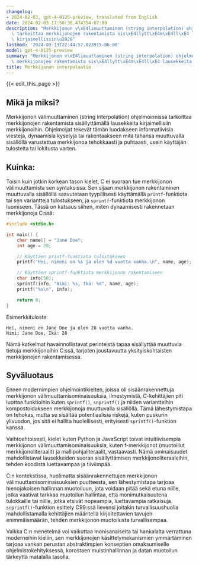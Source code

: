 ```yaml
---
changelog:
- 2024-02-03, gpt-4-0125-preview, translated from English
date: 2024-02-03 17:58:30.474354-07:00
description: "Merkkijonon v\xE4limuuttaminen (string interpolation) ohjelmoinnissa\
  \ tarkoittaa merkkijonojen rakentamista sis\xE4llytt\xE4m\xE4ll\xE4 lausekkeita\
  \ kirjaimellisiin\u2026"
lastmod: '2024-03-13T22:44:57.023915-06:00'
model: gpt-4-0125-preview
summary: "Merkkijonon v\xE4limuuttaminen (string interpolation) ohjelmoinnissa tarkoittaa\
  \ merkkijonojen rakentamista sis\xE4llytt\xE4m\xE4ll\xE4 lausekkeita kirjaimellisiin\u2026"
title: Merkkijonon interpolaatio
---
```


{{< edit_this_page >}}

## Mikä ja miksi?

Merkkijonon välimuuttaminen (string interpolation) ohjelmoinnissa tarkoittaa merkkijonojen rakentamista sisällyttämällä lausekkeita kirjaimellisiin merkkijonoihin. Ohjelmoijat tekevät tämän luodakseen informatiivisia viestejä, dynaamisia kyselyjä tai rakentaakseen mitä tahansa muuttuvalla sisällöllä varustettua merkkijonoa tehokkaasti ja puhtaasti, usein käyttäjän tulosteita tai lokitusta varten.

## Kuinka:

Toisin kuin jotkin korkean tason kielet, C ei suoraan tue merkkijonon välimuuttamista sen syntaksissa. Sen sijaan merkkijonon rakentaminen muuttuvalla sisällöllä saavutetaan tyypillisesti käyttämällä `printf`-funktiota tai sen variantteja tulostukseen, ja `sprintf`-funktiota merkkijonon luomiseen. Tässä on katsaus siihen, miten dynaamisesti rakennetaan merkkijonoja C:ssä:

```c
#include <stdio.h>

int main() {
    char name[] = "Jane Doe";
    int age = 28;

    // Käyttäen printf-funktiota tulostukseen
    printf("Hei, nimeni on %s ja olen %d vuotta vanha.\n", name, age);

    // Käyttäen sprintf-funktiota merkkijonon rakentamiseen
    char info[50];
    sprintf(info, "Nimi: %s, Ikä: %d", name, age);
    printf("%s\n", info);

    return 0;
}
```
Esimerkkituloste:
```
Hei, nimeni on Jane Doe ja olen 28 vuotta vanha.
Nimi: Jane Doe, Ikä: 28
```
Nämä katkelmat havainnollistavat perinteistä tapaa sisällyttää muuttuvia tietoja merkkijonoihin C:ssä, tarjoten joustavuutta yksityiskohtaisten merkkijonojen rakentamisessa.

## Syväluotaus

Ennen modernimpien ohjelmointikielten, joissa oli sisäänrakennettuja merkkijonon välimuuttamisominaisuuksia, ilmestymistä, C-kehittäjien piti luottaa funktioihin kuten `sprintf()`, `snprintf()` ja niiden variantteihin kompostoidakseen merkkijonoja muuttuvalla sisällöllä. Tämä lähestymistapa on tehokas, mutta se sisältää potentiaalisia riskejä, kuten puskurin ylivuodon, jos sitä ei hallita huolellisesti, erityisesti `sprintf()`-funktion kanssa.

Vaihtoehtoisesti, kielet kuten Python ja JavaScript toivat intuitiivisempia merkkijonon välimuuttamisominaisuuksia, kuten f-merkkijonot (muotoillut merkkijonoliteraalit) ja mallipohjaliteraalit, vastaavasti. Nämä ominaisuudet mahdollistavat lausekkeiden suoran sisällyttämisen merkkijonoliteraaleihin, tehden koodista luettavampaa ja tiiviimpää.

C:n kontekstissa, huolimatta sisäänrakennettujen merkkijonon välimuuttamisominaisuuksien puutteesta, sen lähestymistapa tarjoaa hienojakoisen hallinnan muotoiluun, jota voidaan pitää sekä etuna niille, jotka vaativat tarkkaa muotoilun hallintaa, että monimutkaisuutena tulokkaille tai niille, jotka etsivät nopeampia, luettavampia ratkaisuja. `snprintf()`-funktion esittely C99:ssä lievensi joitakin turvallisuushuolia mahdollistamalla kehittäjien määritellä kirjoitettavien tavujen enimmäismäärän, tehden merkkijonon muotoilusta turvallisempaa.

Vaikka C:n menetelmä voi vaikuttaa monisanaiselta tai hankalalta verrattuna moderneihin kieliin, sen merkkijonojen käsittelymekanismien ymmärtäminen tarjoaa vankan perustan abstraktimpien konseptien omaksumiselle ohjelmistokehityksessä, korostaen muistinhallinnan ja datan muotoilun tärkeyttä matalalla tasolla.
